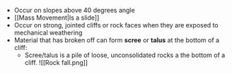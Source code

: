 - Occur on slopes above 40 degrees angle
- [[Mass Movement|Is a slide]]
- Occur on strong, jointed cliffs or rock faces when they are exposed to mechanical weathering
- Material that has broken off can form **scree** or **talus** at the bottom of a cliff:
	- Scree/talus is a pile of loose, unconsolidated rocks a the bottom of a cliff.
![[Rock fall.png]]